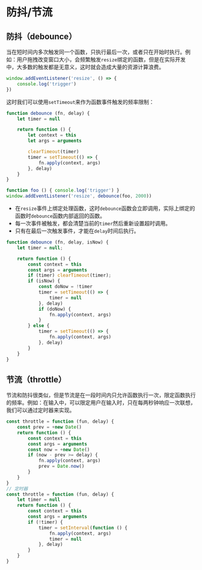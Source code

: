 # 防抖/节流

## 防抖（debounce）
当在短时间内多次触发同一个函数，只执行最后一次，或者只在开始时执行。例如：用户拖拽改变窗口大小，会频繁触发`resize`绑定的函数，但是在实际开发中，大多数的触发都是无意义，这时就会造成大量的资源计算浪费。
```js
window.addEventListener('resize', () => {
    console.log('trigger')
})
```
这时我们可以使用`setTimeout`来作为函数事件触发的频率限制：
```js
function debounce (fn, delay) {
    let timer = null

    return function () {
        let context = this
        let args = arguments

        clearTimeout(timer)
        timer = setTimeout(() => {
            fn.apply(context, args)
        }, delay)
    }
}

function foo () { console.log('trigger') }
window.addEventListener('resize', debounce(foo, 2000))
```
- 在`resize`事件上绑定处理函数，这时`debounce`函数会立即调用，实际上绑定的函数时`debounce`函数内部返回的函数。
- 每一次事件被触发，都会清楚当前的`timer`然后重新设置超时调用。
- 只有在最后一次触发事件，才能在`delay`时间后执行。
```js
function debounce (fn, delay, isNow) {
    let timer = null;

    return function () {
        const context = this
        const args = arguments
        if (timer) clearTimeout(timer);
        if (isNow) {
            const doNow = !timer
            timer = setTimeout(() => {
                timer = null
            }, delay)
            if (doNow) {
                fn.apply(context, args)
            }
        } else {
            timer = setTimeout(() => {
                fn.apply(context, args)
            }, delay)
        }
    }
}
```

## 节流（throttle）
节流和防抖很类似，但是节流是在一段时间内只允许函数执行一次，限定函数执行的频率。例如：在输入中，可以限定用户在输入时，只在每两秒钟响应一次联想，我们可以通过定时器来实现。
```js
const throttle = function (fun, delay) {
    const prev = +new Date()
    return function () {
        const context = this
        const args = arguments
        const now = +new Date()
        if (now - prev >= delay) {
            fn.apply(context, args)
            prev = Date.now()
        }
    }
}
// 定时器
const throttle = function (fun, delay) {
    let timer = null
    return function () {
        const context = this
        const args = arguments
        if (!timer) {
            timer = setInterval(function () {
                fn.apply(context, args)
                timer = null
            }, delay)
        }
    }
}
```